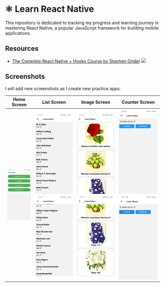 # ⚛️ Learn React Native

This repository is dedicated to tracking my progress and learning journey in mastering React Native, a popular JavaScript framework for building mobile applications. 

## Resources

* [The Complete React Native + Hooks Course by Stephen Grider](https://www.udemy.com/course/the-complete-react-native-and-redux-course)  ![](https://geps.dev/progress/9?dangerColor=8BC34A&warningColor=8BC34A&successColor=8BC34A)

## Screenshots

I will add new screenshots as I create new practice apps.

<table>
<thead>
  <tr>
    <th>Home Screen</th>
    <th>List Screen</th>
    <th>Image Screen</th>
    <th>Counter Screen</th>
  </tr>
</thead>
<tbody>
  <tr>
    <td><img src="screenshots/00-menu.jpg" alt="menu" width="150"></td>
    <td>
    <img src="screenshots/01-list-screen-1.jpg" alt="list" width="150">
    <img src="screenshots/01-list-screen-2.jpg" alt="list" width="150">
    </td>
    <td>
    <img src="screenshots/02-image-screen-1.jpg" alt="list" width="150">
    <img src="screenshots/02-image-screen-2.jpg" alt="list" width="150">
    </td>
    <td>
    <img src="screenshots/03-counter-screen-1.jpg" alt="list" width="150">
    <img src="screenshots/03-counter-screen-2.jpg" alt="list" width="150">
    </td>
  </tr>
</tbody>
</table>